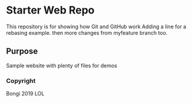 # Starter Web Repo

This repository is for showing how Git and GitHub work
Adding a line for a rebasing example.
then more changes from myfeature branch too.

## Purpose

Sample website with plenty of files for demos

### Copyright
Bongi 2019 LOL